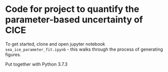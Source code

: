 # Code for project to quantify the parameter-based uncertainty of CICE

To get started, clone and open jupyter notebook `sea_ice_parameter_fit.ipynb` - this walks through the process of generating figures.

Put together with Python 3.7.3

